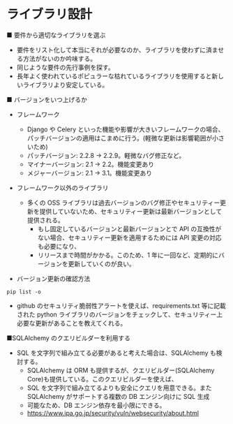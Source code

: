 # ライブラリ設計

■ 要件から適切なライブラリを選ぶ

- 要件をリスト化して本当にそれが必要なのか、ライブラリを使わずに済ませる方法がないのか吟味する。
- 同じような要件の先行事例を探す。
- 長年よく使われているポピュラーな枯れているライブラリを使用すると新しいライブラリより安定している。

■ バージョンをいつ上げるか

- フレームワーク
  - Django や Celery といった機能や影響が大きいフレームワークの場合、パッチバージョンの適用はこまめに行う。(軽微な更新は影響範囲が小さいため)
  - パッチバージョン: 2.2.8 → 2.2.9。軽微なバグ修正など。
  - マイナーバージョン: 2.1 → 2.2。機能変更あり
  - メジャーバージョン: 2.1 → 3.1。機能変更あり
- フレームワーク以外のライブラリ

  - 多くの OSS ライブラリは過去バージョンのバグ修正やセキュリティー更新を提供していないため、セキュリティー更新は最新バージョンとして提供される。
    - もし固定しているバージョンと最新バージョンとで API の互換性がない場合、セキュリティー更新を適用するためには API 変更の対応も必要になり、
    - リリースまで時間がかかる。このため、1 年に一回など、定期的にバージョンを更新していくのが良い。

- バージョン更新の確認方法

```
pip list -o
```

- github のセキュリティ脆弱性アラートを使えば、requirements.txt 等に記載された python ライブラリのバージョンをチェックして、セキュリティー上必要な更新があることを教えてくれる。

■SQLAlchemy のクエリビルダーを利用する

- SQL を文字列で組み立てる必要があると考えた場合は、SQLAlchemy も検討する。
  - SQLAlchemy は ORM も提供するが、クエリビルダー(SQLAlchemy Core)も提供している。このクエリビルダーを使えば、
  - SQL を文字列で組み立てるよりも安全にクエリを用意できる。また SQLAlchemy がサポートする複数の DB エンジン向けに SQL 生成
  - 可能なため、DB エンジン依存を最小限にできる。
  - https://www.ipa.go.jp/security/vuln/websecurity/about.html
